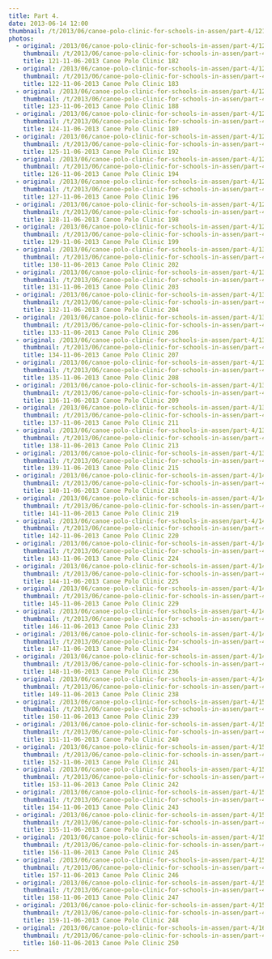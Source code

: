 ```yaml
---
title: Part 4.
date: 2013-06-14 12:00
thumbnail: /t/2013/06/canoe-polo-clinic-for-schools-in-assen/part-4/121-11-06-2013-canoe-polo-clinic-182.jpg
photos:
  - original: /2013/06/canoe-polo-clinic-for-schools-in-assen/part-4/121-11-06-2013-canoe-polo-clinic-182.jpg
    thumbnail: /t/2013/06/canoe-polo-clinic-for-schools-in-assen/part-4/121-11-06-2013-canoe-polo-clinic-182.jpg
    title: 121-11-06-2013 Canoe Polo Clinic 182
  - original: /2013/06/canoe-polo-clinic-for-schools-in-assen/part-4/122-11-06-2013-canoe-polo-clinic-183.jpg
    thumbnail: /t/2013/06/canoe-polo-clinic-for-schools-in-assen/part-4/122-11-06-2013-canoe-polo-clinic-183.jpg
    title: 122-11-06-2013 Canoe Polo Clinic 183
  - original: /2013/06/canoe-polo-clinic-for-schools-in-assen/part-4/123-11-06-2013-canoe-polo-clinic-188.jpg
    thumbnail: /t/2013/06/canoe-polo-clinic-for-schools-in-assen/part-4/123-11-06-2013-canoe-polo-clinic-188.jpg
    title: 123-11-06-2013 Canoe Polo Clinic 188
  - original: /2013/06/canoe-polo-clinic-for-schools-in-assen/part-4/124-11-06-2013-canoe-polo-clinic-189.jpg
    thumbnail: /t/2013/06/canoe-polo-clinic-for-schools-in-assen/part-4/124-11-06-2013-canoe-polo-clinic-189.jpg
    title: 124-11-06-2013 Canoe Polo Clinic 189
  - original: /2013/06/canoe-polo-clinic-for-schools-in-assen/part-4/125-11-06-2013-canoe-polo-clinic-192.jpg
    thumbnail: /t/2013/06/canoe-polo-clinic-for-schools-in-assen/part-4/125-11-06-2013-canoe-polo-clinic-192.jpg
    title: 125-11-06-2013 Canoe Polo Clinic 192
  - original: /2013/06/canoe-polo-clinic-for-schools-in-assen/part-4/126-11-06-2013-canoe-polo-clinic-194.jpg
    thumbnail: /t/2013/06/canoe-polo-clinic-for-schools-in-assen/part-4/126-11-06-2013-canoe-polo-clinic-194.jpg
    title: 126-11-06-2013 Canoe Polo Clinic 194
  - original: /2013/06/canoe-polo-clinic-for-schools-in-assen/part-4/127-11-06-2013-canoe-polo-clinic-196.jpg
    thumbnail: /t/2013/06/canoe-polo-clinic-for-schools-in-assen/part-4/127-11-06-2013-canoe-polo-clinic-196.jpg
    title: 127-11-06-2013 Canoe Polo Clinic 196
  - original: /2013/06/canoe-polo-clinic-for-schools-in-assen/part-4/128-11-06-2013-canoe-polo-clinic-198.jpg
    thumbnail: /t/2013/06/canoe-polo-clinic-for-schools-in-assen/part-4/128-11-06-2013-canoe-polo-clinic-198.jpg
    title: 128-11-06-2013 Canoe Polo Clinic 198
  - original: /2013/06/canoe-polo-clinic-for-schools-in-assen/part-4/129-11-06-2013-canoe-polo-clinic-199.jpg
    thumbnail: /t/2013/06/canoe-polo-clinic-for-schools-in-assen/part-4/129-11-06-2013-canoe-polo-clinic-199.jpg
    title: 129-11-06-2013 Canoe Polo Clinic 199
  - original: /2013/06/canoe-polo-clinic-for-schools-in-assen/part-4/130-11-06-2013-canoe-polo-clinic-202.jpg
    thumbnail: /t/2013/06/canoe-polo-clinic-for-schools-in-assen/part-4/130-11-06-2013-canoe-polo-clinic-202.jpg
    title: 130-11-06-2013 Canoe Polo Clinic 202
  - original: /2013/06/canoe-polo-clinic-for-schools-in-assen/part-4/131-11-06-2013-canoe-polo-clinic-203.jpg
    thumbnail: /t/2013/06/canoe-polo-clinic-for-schools-in-assen/part-4/131-11-06-2013-canoe-polo-clinic-203.jpg
    title: 131-11-06-2013 Canoe Polo Clinic 203
  - original: /2013/06/canoe-polo-clinic-for-schools-in-assen/part-4/132-11-06-2013-canoe-polo-clinic-204.jpg
    thumbnail: /t/2013/06/canoe-polo-clinic-for-schools-in-assen/part-4/132-11-06-2013-canoe-polo-clinic-204.jpg
    title: 132-11-06-2013 Canoe Polo Clinic 204
  - original: /2013/06/canoe-polo-clinic-for-schools-in-assen/part-4/133-11-06-2013-canoe-polo-clinic-206.jpg
    thumbnail: /t/2013/06/canoe-polo-clinic-for-schools-in-assen/part-4/133-11-06-2013-canoe-polo-clinic-206.jpg
    title: 133-11-06-2013 Canoe Polo Clinic 206
  - original: /2013/06/canoe-polo-clinic-for-schools-in-assen/part-4/134-11-06-2013-canoe-polo-clinic-207.jpg
    thumbnail: /t/2013/06/canoe-polo-clinic-for-schools-in-assen/part-4/134-11-06-2013-canoe-polo-clinic-207.jpg
    title: 134-11-06-2013 Canoe Polo Clinic 207
  - original: /2013/06/canoe-polo-clinic-for-schools-in-assen/part-4/135-11-06-2013-canoe-polo-clinic-208.jpg
    thumbnail: /t/2013/06/canoe-polo-clinic-for-schools-in-assen/part-4/135-11-06-2013-canoe-polo-clinic-208.jpg
    title: 135-11-06-2013 Canoe Polo Clinic 208
  - original: /2013/06/canoe-polo-clinic-for-schools-in-assen/part-4/136-11-06-2013-canoe-polo-clinic-209.jpg
    thumbnail: /t/2013/06/canoe-polo-clinic-for-schools-in-assen/part-4/136-11-06-2013-canoe-polo-clinic-209.jpg
    title: 136-11-06-2013 Canoe Polo Clinic 209
  - original: /2013/06/canoe-polo-clinic-for-schools-in-assen/part-4/137-11-06-2013-canoe-polo-clinic-211.jpg
    thumbnail: /t/2013/06/canoe-polo-clinic-for-schools-in-assen/part-4/137-11-06-2013-canoe-polo-clinic-211.jpg
    title: 137-11-06-2013 Canoe Polo Clinic 211
  - original: /2013/06/canoe-polo-clinic-for-schools-in-assen/part-4/138-11-06-2013-canoe-polo-clinic-213.jpg
    thumbnail: /t/2013/06/canoe-polo-clinic-for-schools-in-assen/part-4/138-11-06-2013-canoe-polo-clinic-213.jpg
    title: 138-11-06-2013 Canoe Polo Clinic 213
  - original: /2013/06/canoe-polo-clinic-for-schools-in-assen/part-4/139-11-06-2013-canoe-polo-clinic-215.jpg
    thumbnail: /t/2013/06/canoe-polo-clinic-for-schools-in-assen/part-4/139-11-06-2013-canoe-polo-clinic-215.jpg
    title: 139-11-06-2013 Canoe Polo Clinic 215
  - original: /2013/06/canoe-polo-clinic-for-schools-in-assen/part-4/140-11-06-2013-canoe-polo-clinic-218.jpg
    thumbnail: /t/2013/06/canoe-polo-clinic-for-schools-in-assen/part-4/140-11-06-2013-canoe-polo-clinic-218.jpg
    title: 140-11-06-2013 Canoe Polo Clinic 218
  - original: /2013/06/canoe-polo-clinic-for-schools-in-assen/part-4/141-11-06-2013-canoe-polo-clinic-219.jpg
    thumbnail: /t/2013/06/canoe-polo-clinic-for-schools-in-assen/part-4/141-11-06-2013-canoe-polo-clinic-219.jpg
    title: 141-11-06-2013 Canoe Polo Clinic 219
  - original: /2013/06/canoe-polo-clinic-for-schools-in-assen/part-4/142-11-06-2013-canoe-polo-clinic-220.jpg
    thumbnail: /t/2013/06/canoe-polo-clinic-for-schools-in-assen/part-4/142-11-06-2013-canoe-polo-clinic-220.jpg
    title: 142-11-06-2013 Canoe Polo Clinic 220
  - original: /2013/06/canoe-polo-clinic-for-schools-in-assen/part-4/143-11-06-2013-canoe-polo-clinic-224.jpg
    thumbnail: /t/2013/06/canoe-polo-clinic-for-schools-in-assen/part-4/143-11-06-2013-canoe-polo-clinic-224.jpg
    title: 143-11-06-2013 Canoe Polo Clinic 224
  - original: /2013/06/canoe-polo-clinic-for-schools-in-assen/part-4/144-11-06-2013-canoe-polo-clinic-225.jpg
    thumbnail: /t/2013/06/canoe-polo-clinic-for-schools-in-assen/part-4/144-11-06-2013-canoe-polo-clinic-225.jpg
    title: 144-11-06-2013 Canoe Polo Clinic 225
  - original: /2013/06/canoe-polo-clinic-for-schools-in-assen/part-4/145-11-06-2013-canoe-polo-clinic-229.jpg
    thumbnail: /t/2013/06/canoe-polo-clinic-for-schools-in-assen/part-4/145-11-06-2013-canoe-polo-clinic-229.jpg
    title: 145-11-06-2013 Canoe Polo Clinic 229
  - original: /2013/06/canoe-polo-clinic-for-schools-in-assen/part-4/146-11-06-2013-canoe-polo-clinic-233.jpg
    thumbnail: /t/2013/06/canoe-polo-clinic-for-schools-in-assen/part-4/146-11-06-2013-canoe-polo-clinic-233.jpg
    title: 146-11-06-2013 Canoe Polo Clinic 233
  - original: /2013/06/canoe-polo-clinic-for-schools-in-assen/part-4/147-11-06-2013-canoe-polo-clinic-234.jpg
    thumbnail: /t/2013/06/canoe-polo-clinic-for-schools-in-assen/part-4/147-11-06-2013-canoe-polo-clinic-234.jpg
    title: 147-11-06-2013 Canoe Polo Clinic 234
  - original: /2013/06/canoe-polo-clinic-for-schools-in-assen/part-4/148-11-06-2013-canoe-polo-clinic-236.jpg
    thumbnail: /t/2013/06/canoe-polo-clinic-for-schools-in-assen/part-4/148-11-06-2013-canoe-polo-clinic-236.jpg
    title: 148-11-06-2013 Canoe Polo Clinic 236
  - original: /2013/06/canoe-polo-clinic-for-schools-in-assen/part-4/149-11-06-2013-canoe-polo-clinic-238.jpg
    thumbnail: /t/2013/06/canoe-polo-clinic-for-schools-in-assen/part-4/149-11-06-2013-canoe-polo-clinic-238.jpg
    title: 149-11-06-2013 Canoe Polo Clinic 238
  - original: /2013/06/canoe-polo-clinic-for-schools-in-assen/part-4/150-11-06-2013-canoe-polo-clinic-239.jpg
    thumbnail: /t/2013/06/canoe-polo-clinic-for-schools-in-assen/part-4/150-11-06-2013-canoe-polo-clinic-239.jpg
    title: 150-11-06-2013 Canoe Polo Clinic 239
  - original: /2013/06/canoe-polo-clinic-for-schools-in-assen/part-4/151-11-06-2013-canoe-polo-clinic-240.jpg
    thumbnail: /t/2013/06/canoe-polo-clinic-for-schools-in-assen/part-4/151-11-06-2013-canoe-polo-clinic-240.jpg
    title: 151-11-06-2013 Canoe Polo Clinic 240
  - original: /2013/06/canoe-polo-clinic-for-schools-in-assen/part-4/152-11-06-2013-canoe-polo-clinic-241.jpg
    thumbnail: /t/2013/06/canoe-polo-clinic-for-schools-in-assen/part-4/152-11-06-2013-canoe-polo-clinic-241.jpg
    title: 152-11-06-2013 Canoe Polo Clinic 241
  - original: /2013/06/canoe-polo-clinic-for-schools-in-assen/part-4/153-11-06-2013-canoe-polo-clinic-242.jpg
    thumbnail: /t/2013/06/canoe-polo-clinic-for-schools-in-assen/part-4/153-11-06-2013-canoe-polo-clinic-242.jpg
    title: 153-11-06-2013 Canoe Polo Clinic 242
  - original: /2013/06/canoe-polo-clinic-for-schools-in-assen/part-4/154-11-06-2013-canoe-polo-clinic-243.jpg
    thumbnail: /t/2013/06/canoe-polo-clinic-for-schools-in-assen/part-4/154-11-06-2013-canoe-polo-clinic-243.jpg
    title: 154-11-06-2013 Canoe Polo Clinic 243
  - original: /2013/06/canoe-polo-clinic-for-schools-in-assen/part-4/155-11-06-2013-canoe-polo-clinic-244.jpg
    thumbnail: /t/2013/06/canoe-polo-clinic-for-schools-in-assen/part-4/155-11-06-2013-canoe-polo-clinic-244.jpg
    title: 155-11-06-2013 Canoe Polo Clinic 244
  - original: /2013/06/canoe-polo-clinic-for-schools-in-assen/part-4/156-11-06-2013-canoe-polo-clinic-245.jpg
    thumbnail: /t/2013/06/canoe-polo-clinic-for-schools-in-assen/part-4/156-11-06-2013-canoe-polo-clinic-245.jpg
    title: 156-11-06-2013 Canoe Polo Clinic 245
  - original: /2013/06/canoe-polo-clinic-for-schools-in-assen/part-4/157-11-06-2013-canoe-polo-clinic-246.jpg
    thumbnail: /t/2013/06/canoe-polo-clinic-for-schools-in-assen/part-4/157-11-06-2013-canoe-polo-clinic-246.jpg
    title: 157-11-06-2013 Canoe Polo Clinic 246
  - original: /2013/06/canoe-polo-clinic-for-schools-in-assen/part-4/158-11-06-2013-canoe-polo-clinic-247.jpg
    thumbnail: /t/2013/06/canoe-polo-clinic-for-schools-in-assen/part-4/158-11-06-2013-canoe-polo-clinic-247.jpg
    title: 158-11-06-2013 Canoe Polo Clinic 247
  - original: /2013/06/canoe-polo-clinic-for-schools-in-assen/part-4/159-11-06-2013-canoe-polo-clinic-248.jpg
    thumbnail: /t/2013/06/canoe-polo-clinic-for-schools-in-assen/part-4/159-11-06-2013-canoe-polo-clinic-248.jpg
    title: 159-11-06-2013 Canoe Polo Clinic 248
  - original: /2013/06/canoe-polo-clinic-for-schools-in-assen/part-4/160-11-06-2013-canoe-polo-clinic-250.jpg
    thumbnail: /t/2013/06/canoe-polo-clinic-for-schools-in-assen/part-4/160-11-06-2013-canoe-polo-clinic-250.jpg
    title: 160-11-06-2013 Canoe Polo Clinic 250
---
```

